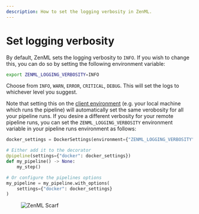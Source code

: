 ```yaml
---
description: How to set the logging verbosity in ZenML.
---
```


# Set logging verbosity

By default, ZenML sets the logging verbosity to `INFO`. If you wish to change this, you can do so by setting the following environment variable:

```bash
export ZENML_LOGGING_VERBOSITY=INFO
```

Choose from `INFO`, `WARN`, `ERROR`, `CRITICAL`, `DEBUG`. This will set the logs
to whichever level you suggest.

Note that setting this on the [client environment](../configure-python-environments/README.md#client-environment-or-the-runner-environment) (e.g. your local machine which runs the pipeline) will automatically set the same verobosity for all your pipeline runs. If you desire a different verbosity for your remote pipeline runs, you can set the `ZENML_LOGGING_VERBOSITY` environment variable in your pipeline runs environment as follows:

```python
docker_settings = DockerSettings(environment={"ZENML_LOGGING_VERBOSITY": "DEBUG"})

# Either add it to the decorator
@pipeline(settings={"docker": docker_settings})
def my_pipeline() -> None:
    my_step()

# Or configure the pipelines options
my_pipeline = my_pipeline.with_options(
    settings={"docker": docker_settings}
)
```

<!-- For scarf -->
<figure><img alt="ZenML Scarf" referrerpolicy="no-referrer-when-downgrade" src="https://static.scarf.sh/a.png?x-pxid=f0b4f458-0a54-4fcd-aa95-d5ee424815bc" /></figure>



